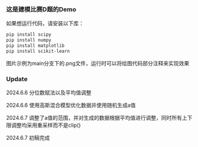 ### 这是建模比赛D题的Demo

如果想运行代码，请安装以下库：

```sh
pip install scipy
pip install numpy
pip install matplotlib
pip install scikit-learn
```

图片示例为main分支下的.png文件，运行时可以将绘图代码部分注释来实现效果

### Update
2024.6.6 分位数赋法以及平均值调整

2024.6.6 使用高斯混合模型优化数据并使用随机生成a值

2024.6.7 调整了a值的范围，并对生成的数据根据平均值进行调整，同时所有上下限调整均采用重采样而不是clip()

2024.6.7 初稿完成
